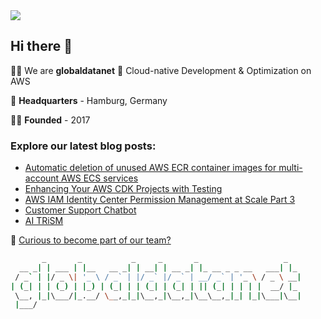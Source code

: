 <img src='https://github.com/globaldatanet/.github/raw/main/profile/logo.png'/>

## Hi there 👋

🙋‍♀️ We are **globaldatanet** 💜 Cloud-native Development & Optimization on AWS

🌈 **Headquarters** - Hamburg, Germany

👩‍💻 **Founded** - 2017

### Explore our latest blog posts:

<!--START_SECTION:techblog-->
* [Automatic deletion of unused AWS ECR container images for multi-account AWS ECS services](https://globaldatanet.com/tech-blog/automatic-deletion-of-unused-aws-ecr-container-images-for-multi-account-aws-ecs-services)
* [Enhancing Your AWS CDK Projects with Testing](https://globaldatanet.com/tech-blog/enhancing-your-aws-cdk-projects-with-testing)
* [AWS IAM Identity Center Permission Management at Scale Part 3](https://globaldatanet.com/tech-blog/aws-iam-identity-center-permission-management-at-scale-part-3)
* [Customer Support Chatbot ](https://globaldatanet.com/tech-blog/customer-support-chatbot-)
* [AI TRiSM](https://globaldatanet.com/tech-blog/ai-trism)
<!--END_SECTION:techblog-->

👾 [Curious to become part of our team?](https://globaldatanet.com/careers)

```bash
       _       _           _     _       _                   _   
  __ _| | ___ | |__   __ _| | __| | __ _| |_ __ _ _ __   ___| |_ 
 / _` | |/ _ \| '_ \ / _` | |/ _` |/ _` | __/ _` | '_ \ / _ \ __|
| (_| | | (_) | |_) | (_| | | (_| | (_| | || (_| | | | |  __/ |_ 
 \__, |_|\___/|_.__/ \__,_|_|\__,_|\__,_|\__\__,_|_| |_|\___|\__|
 |___/                                                           

```
